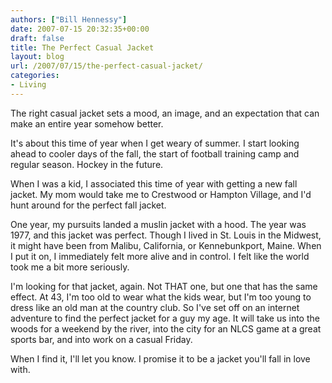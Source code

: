 ```yaml
---
authors: ["Bill Hennessy"]
date: 2007-07-15 20:32:35+00:00
draft: false
title: The Perfect Casual Jacket
layout: blog
url: /2007/07/15/the-perfect-casual-jacket/
categories:
- Living
---
```


The right casual jacket sets a mood, an image, and an expectation that can make an entire year somehow better.

It's about this time of year when I get weary of summer. I start looking ahead to cooler days of the fall, the start of football training camp and regular season. Hockey in the future.

When I was a kid, I associated this time of year with getting a new fall jacket. My mom would take me to Crestwood or Hampton Village, and I'd hunt around for the perfect fall jacket.

One year, my pursuits landed a muslin jacket with a hood. The year was 1977, and this jacket was perfect. Though I lived in St. Louis in the Midwest, it might have been from Malibu, California, or Kennebunkport, Maine. When I put it on, I immediately felt more alive and in control. I felt like the world took me a bit more seriously.

I'm looking for that jacket, again. Not THAT one, but one that has the same effect. At 43, I'm too old to wear what the kids wear, but I'm too young to dress like an old man at the country club. So I've set off on an internet adventure to find the perfect jacket for a guy my age. It will take us into the woods for a weekend by the river, into the city for an NLCS game at a great sports bar, and into work on a casual Friday.

When I find it, I'll let you know. I promise it to be a jacket you'll fall in love with.
